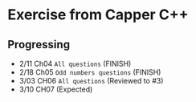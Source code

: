 # Exercise from Capper C++
## Progressing

* 2/11 Ch04 `All questions` (FINISH)
* 2/18 Ch05 `Odd numbers questions` (FINISH)
* 3/03 CH06 `All questions` (Reviewed to #3)
* 3/10 CH07 (Expected) 
